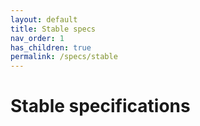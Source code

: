 ```yaml
---
layout: default
title: Stable specs
nav_order: 1
has_children: true
permalink: /specs/stable
---
```


# Stable specifications
